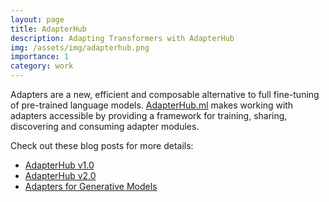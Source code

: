 ```yaml
---
layout: page
title: AdapterHub
description: Adapting Transformers with AdapterHub
img: /assets/img/adapterhub.png
importance: 1
category: work
---
```


  Adapters are a new, efficient and composable alternative to full fine-tuning of pre-trained language models.
  [AdapterHub.ml](https://AdapterHub.ml) makes working with adapters accessible by providing a framework for training, sharing, discovering and consuming adapter modules.


  Check out these blog posts for more details:
  - [AdapterHub v1.0](https://adapterhub.ml/blog/2020/11/adapting-transformers-with-adapterhub/)
  - [AdapterHub v2.0](https://adapterhub.ml/blog/2021/04/version-2-of-adapterhub-released/) 
  - [Adapters for Generative Models](https://adapterhub.ml/blog/2021/04/adapters-for-generative-and-seq2seq-models-in-nlp/)

